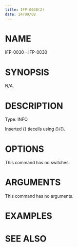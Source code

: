 ```yaml
---
title: IFP-0030(2)
date: 24/09/08
---
```


# NAME

IFP-0030 - IFP-0030

# SYNOPSIS

N/A.

# DESCRIPTION

Type: INFO

Inserted {} tiecells using {}/{}.

# OPTIONS

This command has no switches.

# ARGUMENTS

This command has no arguments.

# EXAMPLES

# SEE ALSO
